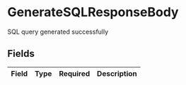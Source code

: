 # GenerateSQLResponseBody

SQL query generated successfully


## Fields

| Field       | Type        | Required    | Description |
| ----------- | ----------- | ----------- | ----------- |